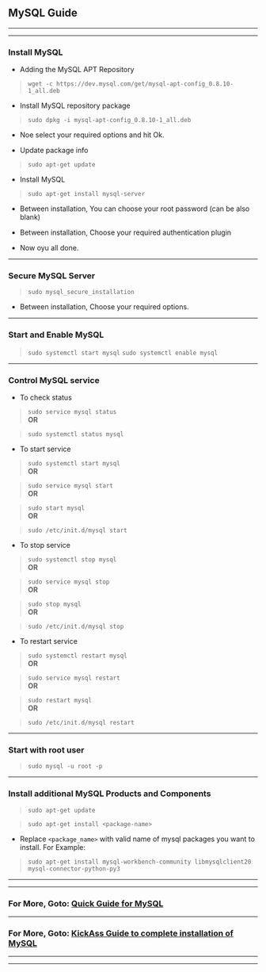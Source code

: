 ## MySQL Guide

***

***

### Install MySQL
* Adding the MySQL APT Repository

> `wget -c https://dev.mysql.com/get/mysql-apt-config_0.8.10-1_all.deb`

* Install MySQL repository package

> `sudo dpkg -i mysql-apt-config_0.8.10-1_all.deb`

* Noe select your required options and hit Ok.

* Update package info

> `sudo apt-get update`

* Install MySQL

> `sudo apt-get install mysql-server`

* Between installation, You can choose your root password (can be also blank)

* Between installation, Choose your required authentication plugin 

* Now oyu all done.


***

### Secure MySQL Server
> `sudo mysql_secure_installation`

* Between installation, Choose your required options.


***
### Start and Enable MySQL
> `sudo systemctl start mysql`
> `sudo systemctl enable mysql`


***

### Control MySQL service
* To check status

> `sudo service mysql status`  
**OR**

> `sudo systemctl status mysql`

* To start service

> `sudo systemctl start mysql`  
**OR**

> `sudo service mysql start`  
**OR**

> `sudo start mysql`  
**OR**

> `sudo /etc/init.d/mysql start`


* To stop service

> `sudo systemctl stop mysql`  
**OR**

> `sudo service mysql stop`  
**OR**

> `sudo stop mysql`  
**OR**

> `sudo /etc/init.d/mysql stop`

* To restart service

> `sudo systemctl restart mysql`  
**OR**

> `sudo service mysql restart`  
**OR**

> `sudo restart mysql`  
**OR**

> `sudo /etc/init.d/mysql restart`


***

### Start with root user
> `sudo mysql -u root -p`


***

### Install additional MySQL Products and Components
> `sudo apt-get update`

> `sudo apt-get install <package-name>`

* Replace `<package_name>` with valid name of mysql packages you want to install. For Example:

> `sudo apt-get install mysql-workbench-community libmysqlclient20 mysql-connector-python-py3`



***

***

### For More, Goto: [Quick Guide for MySQL](https://www.tecmint.com/install-mysql-8-in-ubuntu/) 

***

### For More, Goto: [KickAss Guide to complete installation of MySQL](https://dev.mysql.com/doc/mysql-apt-repo-quick-guide/en/#apt-repo-fresh-install) 

***

***

